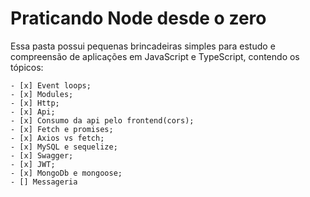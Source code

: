 # Praticando Node desde o zero

Essa pasta possui pequenas brincadeiras simples para estudo e compreensão de aplicações em
JavaScript e TypeScript, contendo os tópicos:

    - [x] Event loops;
    - [x] Modules;
    - [x] Http;
    - [x] Api;
    - [x] Consumo da api pelo frontend(cors);
    - [x] Fetch e promises;
    - [x] Axios vs fetch;
    - [x] MySQL e sequelize;
    - [x] Swagger;
    - [x] JWT;
    - [x] MongoDb e mongoose;
    - [] Messageria

